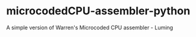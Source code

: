 microcodedCPU-assembler-python
==============================

A simple version of Warren's Microcoded CPU assembler - Luming
